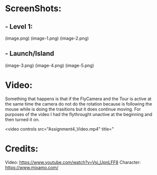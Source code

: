 # ScreenShots:
##    - Level 1:
(image.png)
(image-1.png)
(image-2.png)
##    - Launch/Island
(image-3.png)
(image-4.png)
(image-5.png)

# Video: 
Something that happens is that if the FlyCamera and the Tour is active at the same time the camera do not do the rotation because is following the mouse while is doing the trasitions but it does continue moving. For purposes of the video I had the flythrought unactive at the beginning and then turned it on.

<video controls src="Assignment4_Video.mp4" title="

# Credits:
Video: https://www.youtube.com/watch?v=Vsj_UpnLFF8
Character: https://www.mixamo.com/
